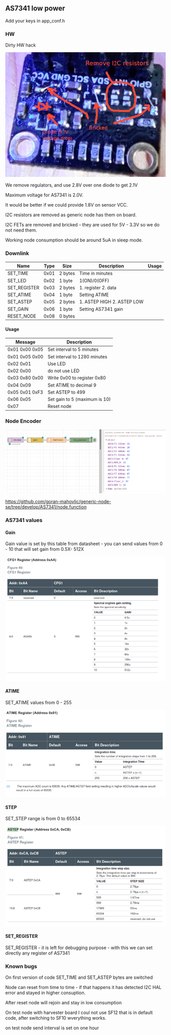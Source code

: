 ## AS7341 low power

Add your keys in app_conf.h

### HW

Dirty HW hack

![AS7341 (HW changes)](AS7341.png)

We remove regulators, and use 2.8V over one diode to get 2.1V

Maximum voltage for AS7341 is 2.0V.

It would be better if we could provide 1.8V on sensor VCC.

I2C resistors are removed as generic node has them on board.

I2C FETs are removed and bricked - they are used for 5V - 3.3V so we do not need them.

Working node consumption should be around 5uA in sleep mode.

### Downlink

Name|Type|Size|Description|Usage
--|--|--|--|--
SET_TIME|0x01|2 bytes|Time in minutes
SET_LED|0x02|1 byte| 1(ON)/0(OFF)
SET_REGISTER|0x03|2 bytes|1. register 2. data
SET_ATIME|0x04|1 byte|Setting ATIME
SET_ASTEP|0x05|2 bytes|1. ASTEP HIGH 2. ASTEP LOW
SET_GAIN|0x06|1 byte|Setting AS7341 gain
RESET_NODE|0x08|0 bytes

#### Usage

Message|Description
--|--
0x01 0x00 0x05 | Set interval to 5 minutes
0x01 0x05 0x00 | Set interval to 1280 minutes
0x02 0x01 | Use LED
0x02 0x00 | do not use LED
0x03 0x80 0x00 | Write 0x00 to register 0x80
0x04 0x09 | Set ATIME to decimal 9
0x05 0x01 0xF3 | Set ASTEP to 499
0x06 0x05 | Set gain to 5 (maximum is 10)
0x07 | Reset node

### Node Encoder

![node-red (node-red)](node.png)

https://github.com/goran-mahovlic/generic-node-se/tree/develop/AS7341/node.function

### AS7341 values

#### Gain

Gain value is set by this table from datasheet - 
you can send values from 0 - 10 that will set gain from 0.5X- 512X

![gain-set (gain-set)](AS7341_gain.png)

#### ATIME

SET_ATIME values from 0 - 255

![atime-set (atime-set)](AS7341_atime.png)

#### STEP

SET_STEP range is from 0 to 65534

![step-set (step-set)](AS7341_step.png)

#### SET_REGISTER

SET_REGISTER - it is left for debugging purpose - with this we can set directly any register of AS7341

### Known bugs

On first version of code SET_TIME and SET_ASTEP bytes are switched

Node can reset from time to time - if that happens it has detected I2C HAL error and stayed in higher consuption.

After reset node will rejoin and stay in low consumption

On test node with harvester board I coul not use SF12 that is in default code, after switching to SF10 wverything works.

on test node send interval is set on one hour
